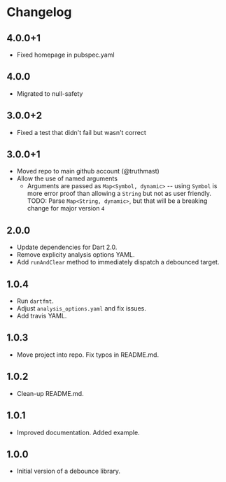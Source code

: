 # Changelog
## 4.0.0+1
  * Fixed homepage in pubspec.yaml

## 4.0.0
  * Migrated to null-safety

## 3.0.0+2
  * Fixed a test that didn't fail but wasn't correct

## 3.0.0+1
  * Moved repo to main github account (@truthmast)
  * Allow the use of named arguments
      * Arguments are passed as `Map<Symbol, dynamic>` -- using `Symbol` is more error proof than allowing a `String` but not as user friendly. TODO: Parse `Map<String, dynamic>`, but that will be a breaking change for major version `4`

## 2.0.0
  * Update dependencies for Dart 2.0.
  * Remove explicity analysis options YAML.
  * Add `runAndClear` method to immediately dispatch a debounced target.

## 1.0.4

  * Run `dartfmt`.
  * Adjust `analysis_options.yaml` and fix issues.
  * Add travis YAML. 

## 1.0.3

  * Move project into repo. Fix typos in README.md.

## 1.0.2

  * Clean-up README.md.
  
## 1.0.1

  * Improved documentation. Added example.
  
## 1.0.0

  * Initial version of a debounce library.